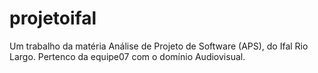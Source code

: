 # projetoifal
Um trabalho da matéria Análise de Projeto de Software (APS), do Ifal Rio Largo. Pertenco da equipe07 com o domínio Audiovisual.
